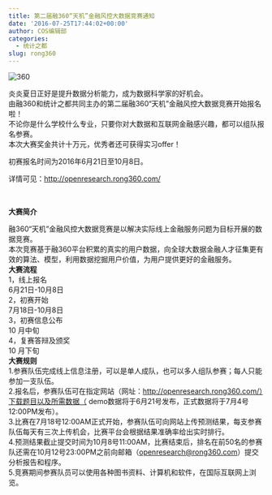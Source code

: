 ```yaml
---
title: 第二届融360“天机”金融风控大数据竞赛通知
date: '2016-07-25T17:44:02+00:00'
author: COS编辑部
categories:
  - 统计之都
slug: rong360
---
```


![360](https://cos.name/wp-content/uploads/2016/07/360.png)<section class=""> <section class=""> <section class=""> <section>炎炎夏日正好是提升数据分析能力，成为数据科学家的好机会。</section> <section>由融360和统计之都共同主办的第二届融360“天机”金融风控大数据竞赛开始报名啦！</section> <section>不论你是什么学校什么专业，只要你对大数据和互联网金融感兴趣，都可以组队报名参赛。</section> <section>本次大赛奖金共计十万元，优秀者还可获得实习offer！</section> 

初赛报名时间为2016年6月21日至10月8日。

详情可见：<a>http://openresearch.rong360.com/</a>

&nbsp;</section> </section> </section> 

<!--more--><section class=""> <section class=""> <section class=""> <section></section> </section> </section> </section> <section class=""> <section class=""> <section class=""> <section>

**大赛简介**</section> <section></section> </section> </section> </section> <section class=""> <section class=""> <section class=""> <section>融360“天机”金融风控大数据竞赛是以解决实际线上金融服务问题为目标开展的数据竞赛。</section> <section>本次竞赛基于融360平台积累的真实的用户数据，向全球大数据金融人才征集更有效的算法、模型，利用数据挖掘用户价值，为用户提供更好的金融服务。</section> </section> </section> </section> <section class=""> <section class=""> <section class=""> <section></section> </section> </section> </section> <section class=""> <section class=""> <section class=""> <section>**大赛流程**</section> </section> </section> </section> <section class=""> <section class=""> <section class=""> <section></section> </section> </section> </section> <section class=""> <section class=""> <section class=""> <section class=""> <section>1，线上报名</section> </section> <section> <section class=""> <section>6月21日-10月8日</section> </section> </section> </section> </section> </section> <section class=""> <section class=""> <section class=""> <section></section> </section> </section> </section> <section class=""> <section class=""> <section class=""> <section class=""> <section>2，初赛开始</section> </section> <section> <section class=""> <section>7月18日-10月8日</section> </section> </section> </section> </section> </section> <section class=""> <section class=""> <section class=""> <section></section> </section> </section> </section> <section class=""> <section class=""> <section class=""> <section class=""> <section>3，初赛信息公布</section> </section> <section> <section class=""> <section>10 月中旬</section> </section> </section> </section> </section> </section> <section class=""> <section class=""> <section class=""> <section></section> </section> </section> </section> <section class=""> <section class=""> <section class=""> <section class=""> <section>4，复赛答辩及颁奖</section> </section> <section> <section class=""> <section>10 月下旬</section> </section> </section> </section> </section> </section> <section class=""> <section class=""> <section class=""> <section></section> </section> </section> </section> <section class=""> <section class=""> <section class=""> <section>**大赛规则**</section> <section></section> </section> </section> </section> <section class=""> <section class=""> <section class=""> <section>1.参赛队伍完成线上信息注册，可以是单人成队，也可以多人组队参赛；每人只能参加一支队伍。</section> <section>2.报名后，参赛队伍可在指定网站（网址：http://openresearch.rong360.com/）下载题目以及所需数据（ demo数据将于6月21号发布，正式数据将于7月4号12:00PM发布）。</section> <section>3.比赛在7月18号12:00AM正式开始，参赛队伍可向网站上传预测结果，每支参赛队伍每天有三次上传机会，比赛平台会根据结果准确率给出实时排行。</section> <section>4.预测结果截止提交时间为10月8号11:00AM，比赛结束后，排名在前50名的参赛队还需在10月12号23:00PM之前向邮箱（openresearch@rong360.com）提交分析报告和程序。</section> <section>5.竞赛期间参赛队员可以使用各种图书资料、计算机和软件，在国际互联网上浏览。</section> </section> </section> </section>
